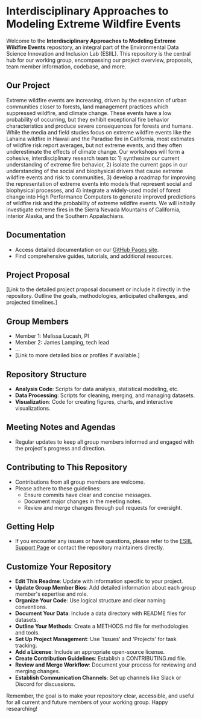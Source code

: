 # Interdisciplinary Approaches to Modeling Extreme Wildfire Events 

Welcome to the **Interdisciplinary Approaches to Modeling Extreme Wildfire Events** repository, an integral part of the Environmental Data Science Innovation and Inclusion Lab (ESIIL). This repository is the central hub for our working group, encompassing our project overview, proposals, team member information, codebase, and more.

## Our Project
Extreme wildfire events are increasing, driven by the expansion of urban communities closer to forests, land management practices which suppressed wildfire, and climate change. These events have a low probability of occurring, but they exhibit exceptional fire behavior characteristics and produce severe consequences for forests and humans. While the media and field studies focus on extreme wildfire events like the Lahaina wildfire in Hawaii and the Paradise fire in California, most estimates of wildfire risk report averages, but not extreme events, and they often underestimate the effects of climate change. Our workshops will form a cohesive, interdisciplinary research team to: 1) synthesize our current understanding of extreme fire behavior, 2) isolate the current gaps in our understanding of the social and biophysical drivers that cause extreme wildfire events and risk to communities, 3) develop a roadmap for improving the representation of extreme events into models that represent social and biophysical processes, and 4) integrate a widely-used model of forest change into High Performance Computers to generate improved predictions of wildfire risk and the probability of extreme wildfire events. We will initially investigate extreme fires in the Sierra Nevada Mountains of California, interior Alaska, and the Southern Appalachians.

## Documentation
- Access detailed documentation on our [GitHub Pages site](https://cu-esiil.github.io/ExtremeWildfire).
- Find comprehensive guides, tutorials, and additional resources.

## Project Proposal
[Link to the detailed project proposal document or include it directly in the repository. Outline the goals, methodologies, anticipated challenges, and projected timelines.]

## Group Members
- Member 1: Melissa Lucash, PI
- Member 2: James Lamping, tech lead
- ...
- [Link to more detailed bios or profiles if available.]

## Repository Structure
- **Analysis Code**: Scripts for data analysis, statistical modeling, etc.
- **Data Processing**: Scripts for cleaning, merging, and managing datasets.
- **Visualization**: Code for creating figures, charts, and interactive visualizations.

## Meeting Notes and Agendas
- Regular updates to keep all group members informed and engaged with the project's progress and direction.

## Contributing to This Repository
- Contributions from all group members are welcome.
- Please adhere to these guidelines:
  - Ensure commits have clear and concise messages.
  - Document major changes in the meeting notes.
  - Review and merge changes through pull requests for oversight.

## Getting Help
- If you encounter any issues or have questions, please refer to the [ESIIL Support Page](https://esiil-support-page-url/) or contact the repository maintainers directly.

## Customize Your Repository
- **Edit This Readme**: Update with information specific to your project.
- **Update Group Member Bios**: Add detailed information about each group member's expertise and role.
- **Organize Your Code**: Use logical structure and clear naming conventions.
- **Document Your Data**: Include a data directory with README files for datasets.
- **Outline Your Methods**: Create a METHODS.md file for methodologies and tools.
- **Set Up Project Management**: Use 'Issues' and 'Projects' for task tracking.
- **Add a License**: Include an appropriate open-source license.
- **Create Contribution Guidelines**: Establish a CONTRIBUTING.md file.
- **Review and Merge Workflow**: Document your process for reviewing and merging changes.
- **Establish Communication Channels**: Set up channels like Slack or Discord for discussions.

Remember, the goal is to make your repository clear, accessible, and useful for all current and future members of your working group. Happy researching!
